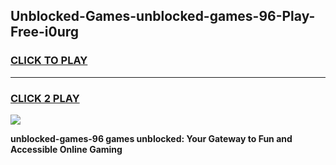 
## Unblocked-Games-unblocked-games-96-Play-Free-i0urg
<h3>
<a href="https://premium76.site?title=unblocked-games-96&ref=21A">CLICK TO PLAY</a></h3>
<hr>

<h3>
<a href="https://premium76.site?title=unblocked-games-96&ref=21A">CLICK 2 PLAY</a>
  
</h3>

<a href="https://premium76.site?title=unblocked-games-96&ref=21A"><img src="https://clearcache.store/games.png"></a>


**unblocked-games-96 games unblocked: Your Gateway to Fun and Accessible Online Gaming**
